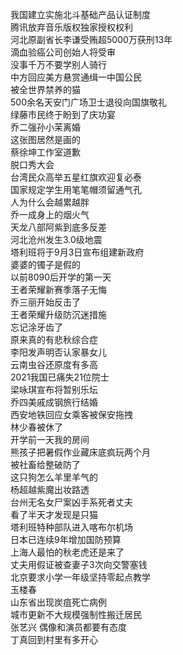 我国建立实施北斗基础产品认证制度  
腾讯放弃音乐版权独家授权权利  
河北原副省长李谦受贿超5000万获刑13年  
滴血验癌公司创始人将受审  
没事千万不要学别人骑行  
中方回应美方悬赏通缉一中国公民  
被全世界禁养的猫  
500余名天安门广场卫士退役向国旗敬礼  
绿藤市民终于盼到了庆功宴  
乔二强孙小茉离婚  
这张图居然是画的  
蔡徐坤工作室道歉  
脱口秀大会  
台湾民众高举五星红旗欢迎复必泰  
国家规定学生用笔笔帽须留通气孔  
人为什么会越累越胖  
乔一成身上的烟火气  
天龙八部阿紫到底多反差  
河北沧州发生3.0级地震  
塔利班将于9月3日宣布组建新政府  
婆婆的镯子是假的  
以前8090后开学的第一天  
王者荣耀新赛季落子无悔  
乔三丽开始反击了  
王者荣耀升级防沉迷措施  
忘记涂牙齿了  
原来真的有悲秋综合症  
李阳发声明否认家暴女儿  
云南虫谷还原度有多高  
2021我国已痛失21位院士  
梁咏琪宣布将暂别乐坛  
乔四美戚成钢旅行结婚  
西安地铁回应女乘客被保安拖拽  
林少春被休了  
开学前一天我的房间  
熊孩子把暑假作业藏床底疯玩两个月  
被社畜给整破防了  
这只狗怎么羊里羊气的  
杨超越紫魔出妆路透  
台州无名女尸案凶手系死者丈夫  
看了半天才发现是只猫  
塔利班特种部队进入喀布尔机场  
日本已连续9年增加国防预算  
上海人最怕的秋老虎还是来了  
丈夫用假证被查妻子3次向交警塞钱  
北京要求小学一年级坚持零起点教学  
玉楼春  
山东省出现炭疽死亡病例  
城市更新不大规模强制性搬迁居民  
张艺兴 偶像和演员都要有态度  
丁真回到村里有多开心  
